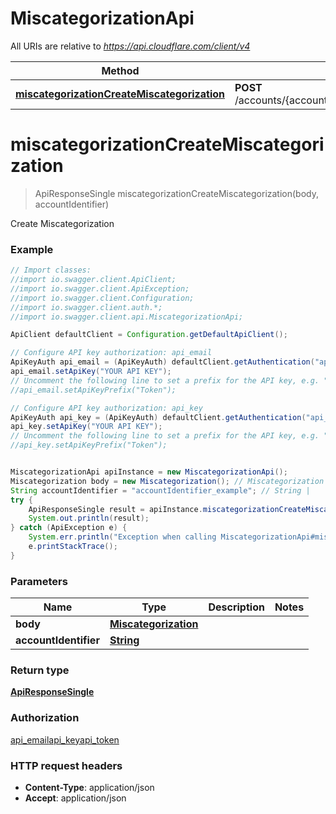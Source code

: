 # MiscategorizationApi

All URIs are relative to *https://api.cloudflare.com/client/v4*

Method | HTTP request | Description
------------- | ------------- | -------------
[**miscategorizationCreateMiscategorization**](MiscategorizationApi.md#miscategorizationCreateMiscategorization) | **POST** /accounts/{account_identifier}/intel/miscategorization | Create Miscategorization

<a name="miscategorizationCreateMiscategorization"></a>
# **miscategorizationCreateMiscategorization**
> ApiResponseSingle miscategorizationCreateMiscategorization(body, accountIdentifier)

Create Miscategorization

### Example
```java
// Import classes:
//import io.swagger.client.ApiClient;
//import io.swagger.client.ApiException;
//import io.swagger.client.Configuration;
//import io.swagger.client.auth.*;
//import io.swagger.client.api.MiscategorizationApi;

ApiClient defaultClient = Configuration.getDefaultApiClient();

// Configure API key authorization: api_email
ApiKeyAuth api_email = (ApiKeyAuth) defaultClient.getAuthentication("api_email");
api_email.setApiKey("YOUR API KEY");
// Uncomment the following line to set a prefix for the API key, e.g. "Token" (defaults to null)
//api_email.setApiKeyPrefix("Token");

// Configure API key authorization: api_key
ApiKeyAuth api_key = (ApiKeyAuth) defaultClient.getAuthentication("api_key");
api_key.setApiKey("YOUR API KEY");
// Uncomment the following line to set a prefix for the API key, e.g. "Token" (defaults to null)
//api_key.setApiKeyPrefix("Token");


MiscategorizationApi apiInstance = new MiscategorizationApi();
Miscategorization body = new Miscategorization(); // Miscategorization | 
String accountIdentifier = "accountIdentifier_example"; // String | 
try {
    ApiResponseSingle result = apiInstance.miscategorizationCreateMiscategorization(body, accountIdentifier);
    System.out.println(result);
} catch (ApiException e) {
    System.err.println("Exception when calling MiscategorizationApi#miscategorizationCreateMiscategorization");
    e.printStackTrace();
}
```

### Parameters

Name | Type | Description  | Notes
------------- | ------------- | ------------- | -------------
 **body** | [**Miscategorization**](Miscategorization.md)|  |
 **accountIdentifier** | [**String**](.md)|  |

### Return type

[**ApiResponseSingle**](ApiResponseSingle.md)

### Authorization

[api_email](../README.md#api_email)[api_key](../README.md#api_key)[api_token](../README.md#api_token)

### HTTP request headers

 - **Content-Type**: application/json
 - **Accept**: application/json


